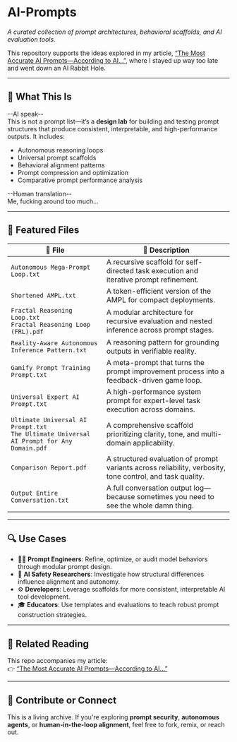 # AI-Prompts  
*A curated collection of prompt architectures, behavioral scaffolds, and AI evaluation tools.*

This repository supports the ideas explored in my article, [“The Most Accurate AI Prompts—According to AI...”](https://www.linkedin.com/pulse/most-accurate-ai-promptsaccording-glynden-breen-oefbc), where I stayed up way too late and went down an AI Rabbit Hole.

---

## 🧠 What This Is

--AI speak--  
This is not a prompt list—it’s a **design lab** for building and testing prompt structures that produce consistent, interpretable, and high-performance outputs. It includes:

- Autonomous reasoning loops  
- Universal prompt scaffolds  
- Behavioral alignment patterns  
- Prompt compression and optimization  
- Comparative prompt performance analysis  

--Human translation--  
Me, fucking around too much...

---

## 📂 Featured Files

| 📄 File | 📝 Description |
|--------|----------------|
| `Autonomous Mega-Prompt Loop.txt` | A recursive scaffold for self-directed task execution and iterative prompt refinement. |
| `Shortened AMPL.txt` | A token-efficient version of the AMPL for compact deployments. |
| `Fractal Reasoning Loop.txt` <br> `Fractal Reasoning Loop (FRL).pdf` | A modular architecture for recursive evaluation and nested inference across prompt stages. |
| `Reality-Aware Autonomous Inference Pattern.txt` | A reasoning pattern for grounding outputs in verifiable reality. |
| `Gamify Prompt Training Prompt.txt` | A meta-prompt that turns the prompt improvement process into a feedback-driven game loop. |
| `Universal Expert AI Prompt.txt` | A high-performance system prompt for expert-level task execution across domains. |
| `Ultimate Universal AI Prompt.txt` <br> `The Ultimate Universal AI Prompt for Any Domain.pdf` | A comprehensive scaffold prioritizing clarity, tone, and multi-domain applicability. |
| `Comparison Report.pdf` | A structured evaluation of prompt variants across reliability, verbosity, tone control, and task quality. |
| `Output Entire Conversation.txt` | A full conversation output log—because sometimes you need to see the whole damn thing. |

---

## 🔍 Use Cases

- 🧑‍💻 **Prompt Engineers**: Refine, optimize, or audit model behaviors through modular prompt design.  
- 🔐 **AI Safety Researchers**: Investigate how structural differences influence alignment and autonomy.  
- ⚙️ **Developers**: Leverage scaffolds for more consistent, interpretable AI tool development.  
- 🎓 **Educators**: Use templates and evaluations to teach robust prompt construction strategies.

---

## 📎 Related Reading

This repo accompanies my article:  
👉 [“The Most Accurate AI Prompts—According to AI...”](https://www.linkedin.com/pulse/most-accurate-ai-promptsaccording-glynden-breen-oefbc)

---

## 🤝 Contribute or Connect

This is a living archive. If you're exploring **prompt security**, **autonomous agents**, or **human-in-the-loop alignment**, feel free to fork, remix, or reach out. 
